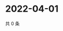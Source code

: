 # 2022-04-01

共 0 条

<!-- BEGIN WEIBO -->
<!-- 最后更新时间 Fri Apr 01 2022 21:29:23 GMT+0800 (China Standard Time) -->

<!-- END WEIBO -->
